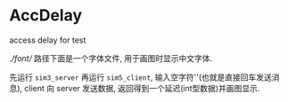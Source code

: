 # AccDelay

access delay for test

*./font/* 路径下面是一个字体文件, 用于画图时显示中文字体.

先运行 `sim3_server` 再运行 `sim5_client`, 输入空字符''(也就是直接回车发送消息), client 向 server 发送数据, 返回得到一个延迟(int型数据)并画图显示.
